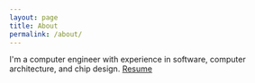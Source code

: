 ```yaml
---
layout: page
title: About
permalink: /about/
---
```


I'm a computer engineer with experience in software, computer architecture, and chip design. [Resume](https://codify.dev/resume) 
